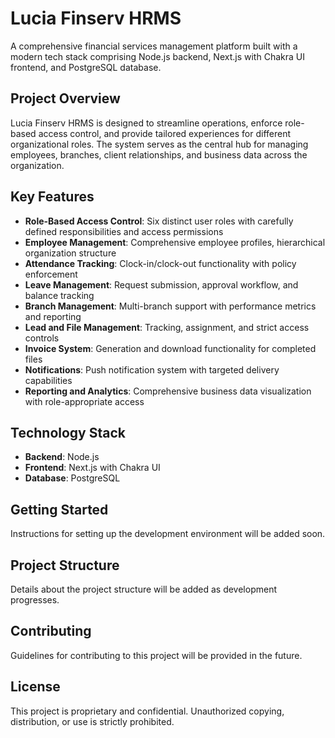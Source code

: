 # Lucia Finserv HRMS

A comprehensive financial services management platform built with a modern tech stack comprising Node.js backend, Next.js with Chakra UI frontend, and PostgreSQL database.

## Project Overview

Lucia Finserv HRMS is designed to streamline operations, enforce role-based access control, and provide tailored experiences for different organizational roles. The system serves as the central hub for managing employees, branches, client relationships, and business data across the organization.

## Key Features

- **Role-Based Access Control**: Six distinct user roles with carefully defined responsibilities and access permissions
- **Employee Management**: Comprehensive employee profiles, hierarchical organization structure
- **Attendance Tracking**: Clock-in/clock-out functionality with policy enforcement
- **Leave Management**: Request submission, approval workflow, and balance tracking
- **Branch Management**: Multi-branch support with performance metrics and reporting
- **Lead and File Management**: Tracking, assignment, and strict access controls
- **Invoice System**: Generation and download functionality for completed files
- **Notifications**: Push notification system with targeted delivery capabilities
- **Reporting and Analytics**: Comprehensive business data visualization with role-appropriate access

## Technology Stack

- **Backend**: Node.js
- **Frontend**: Next.js with Chakra UI
- **Database**: PostgreSQL

## Getting Started

Instructions for setting up the development environment will be added soon.

## Project Structure

Details about the project structure will be added as development progresses.

## Contributing

Guidelines for contributing to this project will be provided in the future.

## License

This project is proprietary and confidential. Unauthorized copying, distribution, or use is strictly prohibited.

